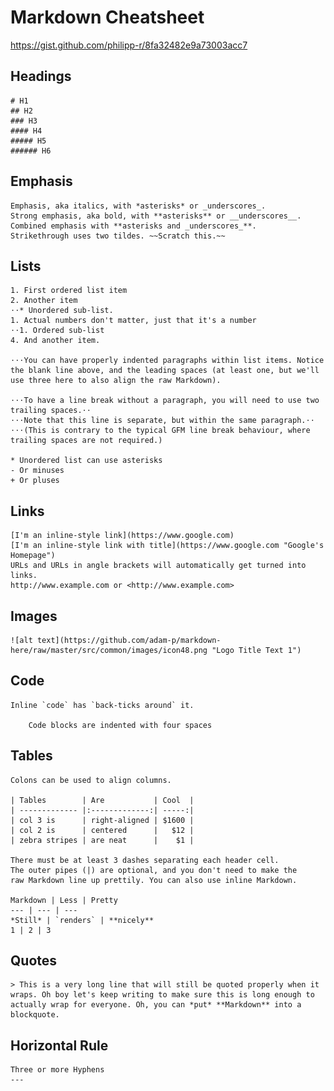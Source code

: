 # Markdown Cheatsheet

<https://gist.github.com/philipp-r/8fa32482e9a73003acc7>

## Headings

    # H1
    ## H2
    ### H3
    #### H4
    ##### H5
	###### H6

## Emphasis

    Emphasis, aka italics, with *asterisks* or _underscores_.
    Strong emphasis, aka bold, with **asterisks** or __underscores__.
    Combined emphasis with **asterisks and _underscores_**.
    Strikethrough uses two tildes. ~~Scratch this.~~


## Lists

    1. First ordered list item
    2. Another item
    ⋅⋅* Unordered sub-list. 
    1. Actual numbers don't matter, just that it's a number
    ⋅⋅1. Ordered sub-list
    4. And another item.
    
    ⋅⋅⋅You can have properly indented paragraphs within list items. Notice the blank line above, and the leading spaces (at least one, but we'll use three here to also align the raw Markdown).
    
    ⋅⋅⋅To have a line break without a paragraph, you will need to use two trailing spaces.⋅⋅
    ⋅⋅⋅Note that this line is separate, but within the same paragraph.⋅⋅
    ⋅⋅⋅(This is contrary to the typical GFM line break behaviour, where trailing spaces are not required.)
    
    * Unordered list can use asterisks
    - Or minuses
    + Or pluses


## Links

    [I'm an inline-style link](https://www.google.com)
    [I'm an inline-style link with title](https://www.google.com "Google's Homepage")
    URLs and URLs in angle brackets will automatically get turned into links. 
    http://www.example.com or <http://www.example.com>

## Images

    ![alt text](https://github.com/adam-p/markdown-here/raw/master/src/common/images/icon48.png "Logo Title Text 1")

## Code

    Inline `code` has `back-ticks around` it.

        Code blocks are indented with four spaces

## Tables

    Colons can be used to align columns.
    
    | Tables        | Are           | Cool  |
    | ------------- |:-------------:| -----:|
    | col 3 is      | right-aligned | $1600 |
    | col 2 is      | centered      |   $12 |
    | zebra stripes | are neat      |    $1 |
    
    There must be at least 3 dashes separating each header cell.
    The outer pipes (|) are optional, and you don't need to make the 
    raw Markdown line up prettily. You can also use inline Markdown.
    
    Markdown | Less | Pretty
    --- | --- | ---
    *Still* | `renders` | **nicely**
    1 | 2 | 3

## Quotes

    > This is a very long line that will still be quoted properly when it wraps. Oh boy let's keep writing to make sure this is long enough to actually wrap for everyone. Oh, you can *put* **Markdown** into a blockquote. 

## Horizontal Rule

    Three or more Hyphens    
    ---
    
